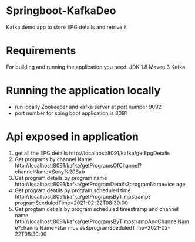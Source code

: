 # Springboot-KafkaDeo

 Kafka demo app to store EPG details and retrive it 


# Requirements
 For building and running the application you need:
  JDK 1.8
  Maven 3
  Kafka


# Running the application locally
   * run locally Zookeeper and kafka server at port number 9092
   * port number for sping boot application is  8091	


# Api exposed in application 

  1) get all the EPG details
	http://localhost:8091/kafka/getEpgDetails
  2) Get programs by channel Name
	http://localhost:8091/kafka/getProgramsOfChannel?channelName=Sony%20Sab
  3) Get program details by program name
	  http://localhost:8091/kafka/getProgramDetails?programName=ice age
  4) Get program deatils by program scheduled time 
	http://localhost:8091/kafka/getProgramsByTimpstramp?programSceduledTime=2021-02-22T08:30:00
  5) Get progtam detials by program scheduled timestramp and channel name
	http://localhost:8091/kafka/getProgramsByTimpstrampAndChannelName?channelName=star                                                                                  movies&programSceduledTime=2021-02-22T08:30:00
	
	